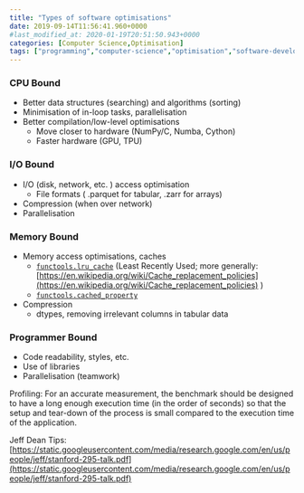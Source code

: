 ```yaml
---
title: "Types of software optimisations"
date: 2019-09-14T11:56:41.960+0000
#last_modified_at: 2020-01-19T20:51:50.943+0000
categories: [Computer Science,Optimisation]
tags: ["programming","computer-science","optimisation","software-development","performance"]
---
```


### **CPU Bound**
- Better data structures (searching) and algorithms (sorting)
- Minimisation of in-loop tasks, parallelisation
- Better compilation/low-level optimisations
  - Move closer to hardware (NumPy/C, Numba, Cython)
  - Faster hardware (GPU, TPU)

### **I/O Bound**
- I/O (disk, network, etc. ) access optimisation
  - File formats ( .parquet for tabular, .zarr for arrays)
- Compression (when over network)
- Parallelisation

### **Memory Bound**
- Memory access optimisations, caches
  - [`functools.lru_cache`](https://docs.python.org/3/library/functools.html#functools.lru_cache) (Least Recently Used; more generally: [https://en.wikipedia.org/wiki/Cache_replacement_policies](https://en.wikipedia.org/wiki/Cache_replacement_policies) )
  - [`functools.cached_property`](https://docs.python.org/3/library/functools.html#functools.cached_property)
- Compression
  - dtypes, removing irrelevant columns in tabular data

### **Programmer Bound**
- Code readability, styles, etc.
- Use of libraries
- Parallelisation (teamwork)

Profiling: For an accurate measurement, the benchmark should be designed to have a long enough execution time (in the order of seconds) so that the setup and tear-down of the process is small compared to the execution time of the application.

Jeff Dean Tips: [https://static.googleusercontent.com/media/research.google.com/en/us/people/jeff/stanford-295-talk.pdf](https://static.googleusercontent.com/media/research.google.com/en/us/people/jeff/stanford-295-talk.pdf)
